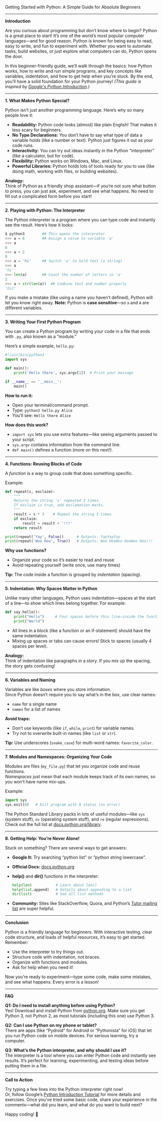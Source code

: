 Getting Started with Python: A Simple Guide for Absolute Beginners

---

**Introduction**

Are you curious about programming but don’t know where to begin? Python is a great place to start! It’s one of the world’s most popular computer languages—and for good reason. Python is known for being easy to read, easy to write, and fun to experiment with. Whether you want to automate tasks, build websites, or just explore what computers can do, Python opens the door.

In this beginner-friendly guide, we’ll walk through the basics: how Python works, how to write and run simple programs, and key concepts like variables, indentation, and how to get help when you’re stuck. By the end, you’ll have a solid foundation for your Python journey! *(This guide is inspired by [Google's Python Introduction](https://developers.google.com/edu/python/introduction).)*

---

**1. What Makes Python Special?**

Python isn’t just another programming language. Here’s why so many people love it:

- **Readability:** Python code looks (almost) like plain English! That makes it less scary for beginners.
- **No Type Declarations:** You don’t have to say what type of data a variable holds (like a number or text). Python just figures it out as your code runs.
- **Interactivity:** You can try out ideas instantly in the Python “interpreter” (like a calculator, but for code).
- **Flexibility:** Python works on Windows, Mac, and Linux.
- **Powerful Libraries:** Python holds lots of tools ready for you to use (like doing math, working with files, or building websites).

**Analogy:**  
Think of Python as a friendly shop assistant—if you’re not sure what button to press, you can just ask, experiment, and see what happens. No need to fill out a complicated form before you start!

---

**2. Playing with Python: The Interpreter**

The Python interpreter is a program where you can type code and instantly see the result. Here’s how it looks:

```python
$ python3        ## This opens the interpreter
>>> a = 6        ## Assign a value to variable 'a'
>>> a
6
>>> a + 2
8
>>> a = 'hi'     ## Switch 'a' to hold text (a string)
>>> a
'hi'
>>> len(a)       ## Count the number of letters in 'a'
2
>>> a + str(len(a))  ## Combine text and number properly
'hi2'
```
If you make a mistake (like using a name you haven’t defined), Python will let you know right away.
**Note:** Python is **case sensitive**—so `a` and `A` are different variables.

---

**3. Writing Your First Python Program**

You can create a Python program by writing your code in a file that ends with `.py`, also known as a “module.”

Here’s a simple example, `hello.py`:

```python
#!/usr/bin/python3
import sys

def main():
    print('Hello there', sys.argv[1])  # Print your message

if __name__ == '__main__':
    main()
```

**How to run it:**
- Open your terminal/command prompt.
- Type: `python3 hello.py Alice`
- You’ll see: `Hello there Alice`

**How does this work?**  
- `import sys` lets you use extra features—like seeing arguments passed to your script.
- `sys.argv` contains information from the command line.
- `def main()` defines a function (more on this next!).

---

**4. Functions: Reusing Blocks of Code**

A *function* is a way to group code that does something specific.

Example:

```python
def repeat(s, exclaim):
    """
    Returns the string 's' repeated 3 times.
    If exclaim is true, add exclamation marks.
    """
    result = s * 3    # Repeat the string 3 times
    if exclaim:
        result = result + '!!!'
    return result

print(repeat('Yay', False))      # Outputs: YayYayYay
print(repeat('Woo Hoo', True))   # Outputs: Woo HooWoo HooWoo Hoo!!!
```

**Why use functions?**  
- Organize your code so it’s easier to read and reuse
- Avoid repeating yourself (write once, use many times)

**Tip:** The code inside a function is grouped by *indentation* (spacing).

---

**5. Indentation: Why Spaces Matter in Python**

Unlike many other languages, Python uses indentation—spaces at the start of a line—to show which lines belong together. For example:

```python
def say_hello():
    print("Hello")     # Four spaces before this line—inside the function
    print("World")
```

- All lines in a block (like a function or an if-statement) should have the same indentation.
- Mixing up spaces or tabs can cause errors! Stick to spaces (usually 4 spaces per level).

**Analogy:**  
Think of indentation like paragraphs in a story. If you mix up the spacing, the story gets confusing!

---

**6. Variables and Naming**

Variables are like *boxes* where you store information.  
Since Python doesn’t require you to say what’s in the box, use clear names:

- `name` for a single name
- `names` for a list of names

**Avoid traps:**
- Don’t use keywords (like `if`, `while`, `print`) for variable names.
- Try not to overwrite built-in names (like `list` or `str`).

**Tip:** Use underscores (`snake_case`) for multi-word names: `favorite_color`.

---

**7. Modules and Namespaces: Organizing Your Code**

Modules are files (`my_file.py`) that let you organize code and reuse functions.  
*Namespaces* just mean that each module keeps track of its own names, so you won’t have name mix-ups.

Example:

```python
import sys
sys.exit(0)   # Exit program with 0 status (no error)
```

The Python Standard Library packs in lots of useful modules—like `sys` (system stuff), `os` (operating system stuff), and `re` (regular expressions).  
Check out the full list at [docs.python.org/library](http://docs.python.org/library).

---

**8. Getting Help: You’re Never Alone!**

Stuck on something? There are several ways to get answers:

- **Google It:** Try searching “python list” or “python string lowercase”.
- **Official Docs:** [docs.python.org](https://docs.python.org/3/)
- **help()** and **dir()** functions in the interpreter:

  ```python
  help(len)           # Learn about len()
  help(list.append)   # Details about appending to a list
  dir(list)           # See all list methods
  ```
- **Community:** Sites like StackOverflow, Quora, and Python’s [Tutor mailing list](https://mail.python.org/mailman/listinfo/tutor) are super helpful.

---

**Conclusion**

Python is a friendly language for beginners. With interactive testing, clear code structure, and loads of helpful resources, it’s easy to get started.  
Remember:

- Use the interpreter to try things out.
- Structure code with indentation, not braces.
- Organize with functions and modules.
- Ask for help when you need it!

Now you’re ready to experiment—type some code, make some mistakes, and see what happens. Every error is a lesson!

---

**FAQ**

**Q1: Do I need to install anything before using Python?**  
Yes! Download and install Python from [python.org](https://www.python.org/downloads/). Make sure you get Python 3, not Python 2, as most tutorials (including this one) use Python 3.

**Q2: Can I use Python on my phone or tablet?**  
There are apps (like “Pydroid” for Android or “Pythonista” for iOS) that let you run Python code on mobile devices. For serious learning, try a computer.

**Q3: What’s the Python interpreter, and why should I use it?**  
The interpreter is a tool where you can enter Python code and instantly see results. It’s perfect for learning, experimenting, and testing ideas before putting them in a file.

---

**Call to Action**

Try typing a few lines into the Python interpreter right now!  
Or, follow Google’s [Python Introduction Tutorial](https://developers.google.com/edu/python/introduction) for more details and exercises. Once you’ve tried some basic code, share your experience in the comments—what did you learn, and what do you want to build next?

Happy coding! 🚀